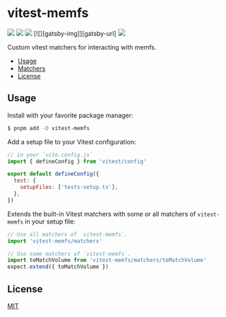 # vitest-memfs

[![][npm-img]][npm-url] [![][ci-img]][ci-url] [![][codecov-img]][codecov-url] [![][gatsby-img]][gatsby-url] [![][license-img]][license-url]

Custom vitest matchers for interacting with memfs.

- [Usage](#usage)
- [Matchers](#matchers)
- [License](#license)

## Usage

Install with your favorite package manager:

```sh
$ pnpm add -D vitest-memfs
```

Add a setup file to your Vitest configuration:

```javascript
// in your `vite.config.js`
import { defineConfig } from 'vitest/config'

export default defineConfig({
  test: {
    setupFiles: ['tests-setup.ts'],
  },
})
```

Extends the built-in Vitest matchers with some or all matchers of `vitest-memfs` in your setup file:

```javascript
// Use all matchers of `vitest-memfs`.
import 'vitest-memfs/matchers'

// Use some matchers of `vitest-memfs`.
import toMatchVolume from 'vitest-memfs/matchers/toMatchVolume'
expect.extend({ toMatchVolume })
```

## License

[MIT][license-url]

[npm-url]: https://www.npmjs.com/package/vitest-memfs
[npm-img]: https://img.shields.io/npm/v/vitest-memfs.svg?logo=npm
[ci-url]: https://github.com/mohatt/vitest-memfs/actions/workflows/ci.yml
[ci-img]: https://img.shields.io/github/actions/workflow/status/mohatt/vitest-memfs/ci.yml?branch=master&logo=github
[codecov-url]: https://codecov.io/github/mohatt/vitest-memfs
[codecov-img]: https://img.shields.io/codecov/c/github/mohatt/vitest-memfs.svg?logo=codecov&logoColor=white
[license-url]: https://github.com/mohatt/vitest-memfs/blob/master/LICENSE
[license-img]: https://img.shields.io/github/license/mohatt/vitest-memfs.svg?logo=open%20source%20initiative&logoColor=white
